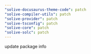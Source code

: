 ```yaml
---
"solive-docusaurus-theme-code": patch
"solive-compiler-utils": patch
"solive-provider": patch
"solive-tsconfig": patch
"solive-core": patch
"solive-solc": patch
---
```


update package info
